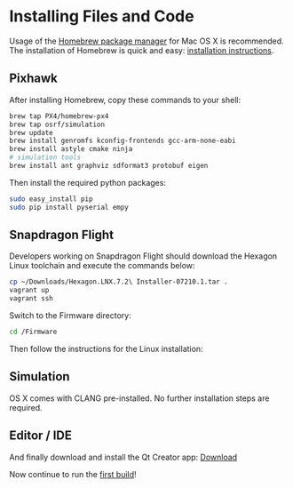 # Installing Files and Code

Usage of the [Homebrew package manager](http://mxcl.github.com/homebrew/) for Mac OS X is recommended. The installation of Homebrew is quick and easy: [installation instructions](http://mxcl.github.com/homebrew/).

## Pixhawk

After installing Homebrew, copy these commands to your shell:

<div class="host-code"></div>

```sh
brew tap PX4/homebrew-px4
brew tap osrf/simulation
brew update
brew install genromfs kconfig-frontends gcc-arm-none-eabi
brew install astyle cmake ninja
# simulation tools
brew install ant graphviz sdformat3 protobuf eigen
```

Then install the required python packages:

<div class="host-code"></div>

```sh
sudo easy_install pip
sudo pip install pyserial empy
```

## Snapdragon Flight

Developers working on Snapdragon Flight should download the Hexagon Linux toolchain and execute the commands below:

<div class="host-code"></div>

```sh
cp ~/Downloads/Hexagon.LNX.7.2\ Installer-07210.1.tar .
vagrant up
vagrant ssh
```

Switch to the Firmware directory:

<div class="host-code"></div>

```sh
cd /Firmware
```

Then follow the instructions for the Linux installation: 

## Simulation

OS X comes with CLANG pre-installed. No further installation steps are required.

## Editor / IDE

And finally download and install the Qt Creator app: [Download](http://www.qt.io/download-open-source/#section-6)

Now continue to run the [first build](starting-building.md)!
